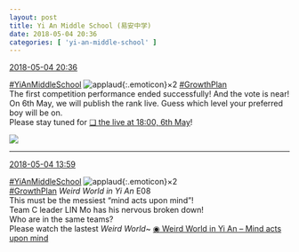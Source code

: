 ```yaml
---
layout: post
title: Yi An Middle School (易安中学)
date: 2018-05-04 20:36
categories: [ 'yi-an-middle-school' ]
---
```


<div class="weibo-info">
  <a href="https://weibo.com/6074218720/Gf7V5p7WI">2018-05-04 20:36</a>
</div>

[#YiAnMiddleSchool](https://weibo.com/p/100808e5c67e0668537d4caddefd946dcff208/super_index) ![applaud](https://img.t.sinajs.cn/t4/appstyle/expression/ext/normal/6e/2018new_guzhang_org.png){:.emoticon}×2 [#GrowthPlan](https://weibo.com/p/100808fe7264e4339c41df171df3260846e152)  
The first competition performance ended successfully! And the vote is near!  
On 6th May, we will publish the rank live. Guess which level your preferred boy will be on.  
Please stay tuned for [❏ the live at 18:00, 6th May](http://t.cn/Ruu8GtE)!

<!-- more -->

<a href="https://wx4.sinaimg.cn/mw690/006D4NLGgy1fqzl5m6aapj30cz0o0x09.jpg">
  <img class="weibo-pic-preview" src="https://wx4.sinaimg.cn/orj360/006D4NLGgy1fqzl5m6aapj30cz0o0x09.jpg" />
</a>

---

<div class="weibo-info">
  <a href="https://weibo.com/6074218720/Gf5kl4bD4">2018-05-04 13:59</a>
</div>

[#YiAnMiddleSchool](https://weibo.com/p/100808e5c67e0668537d4caddefd946dcff208/super_index) ![applaud](https://img.t.sinajs.cn/t4/appstyle/expression/ext/normal/6e/2018new_guzhang_org.png){:.emoticon}×2  
[#GrowthPlan](https://weibo.com/p/100808fe7264e4339c41df171df3260846e152) *Weird World in Yi An* E08  
This must be the messiest “mind acts upon mind”!  
Team C leader LIN Mo has his nervous broken down!  
Who are in the same teams?  
Please watch the lastest *Weird World*~ [◉ Weird World in Yi An – Mind acts upon mind](https://www.mgtv.com/b/323708/4373784.html)
